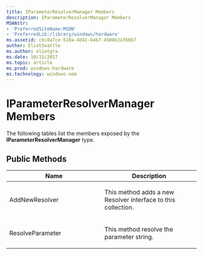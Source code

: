 ```yaml
---
title: IParameterResolverManager Members
description: IParameterResolverManager Members
MSHAttr:
- 'PreferredSiteName:MSDN'
- 'PreferredLib:/library/windows/hardware'
ms.assetid: c6c8a7ce-510a-4d41-b4b7-4500e2a766b7
author: EliotSeattle
ms.author: eliotgra
ms.date: 10/15/2017
ms.topic: article
ms.prod: windows-hardware
ms.technology: windows-oem
---
```


# IParameterResolverManager Members


The following tables list the members exposed by the **IParameterResolverManager** type.

## <span id="Public_Methods"></span><span id="public_methods"></span><span id="PUBLIC_METHODS"></span>Public Methods


<table>
<colgroup>
<col width="50%" />
<col width="50%" />
</colgroup>
<thead>
<tr class="header">
<th>Name</th>
<th>Description</th>
</tr>
</thead>
<tbody>
<tr class="odd">
<td><p>AddNewResolver</p></td>
<td><p>This method adds a new Resolver interface to this collection.</p></td>
</tr>
<tr class="even">
<td><p>ResolveParameter</p></td>
<td><p>This method resolve the parameter string.</p></td>
</tr>
</tbody>
</table>

 

 

 







